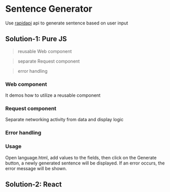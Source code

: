 # Sentence Generator
Use [rapidapi](https://rapidapi.com/developer/dashboard) api to generate sentence based on user input

## Solution-1: Pure JS
> reusable Web component

> separate Request component

> error handling

### Web component
It demos how to utilize a reusable component

### Request component
Separate networking activity from data and display logic

### Error handling

### Usage
Open language.html, add values to the fields, then click on the Generate button, a newly generated sentence will
be displayed. If an error occurs, the error message will be shown.

## Solution-2: React

